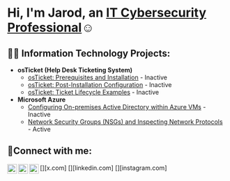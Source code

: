 <h1>Hi, I'm Jarod, an <a href="https://www.linkedin.com/in/jagilmor/">IT Cybersecurity Professional</a>☺</h1>

<h2>👨‍💻 Information Technology Projects:</h2>

- <b>osTicket (Help Desk Ticketing System)</b>
  - [osTicket: Prerequisites and Installation](https://github.com/jagilmorProf/osticket-prereqs) - Inactive
  - [osTicket: Post-Installation Configuration](https://github.com/jagilmorProf/post-install-config) - Inactive
  - [osTicket: Ticket Lifecycle Examples](https://github.com/jagilmorProf/ticket-lifecycle) - Inactive
- <b>Microsoft Azure</b>
  - [Configuring On-premises Active Directory within Azure VMs](https://github.com/jagilmorProf/configure-ad) - Inactive
  - [Network Security Groups (NSGs) and Inspecting Network Protocols](https://github.com/jagilmorProf/azure-network-protocols) - Active

<h2>🤳Connect with me:</h2>

[<img align="left" alt="Josh | Twitter" width="22px" src="https://cdn.jsdelivr.net/npm/simple-icons@v3/icons/twitter.svg" />][x.com]
[<img align="left" alt="Josh | LinkedIn" width="22px" src="https://cdn.jsdelivr.net/npm/simple-icons@v3/icons/linkedin.svg" />][linkedin.com]
[<img align="left" alt="Josh | Instagram" width="22px" src="https://cdn.jsdelivr.net/npm/simple-icons@v3/icons/instagram.svg" />][instagram.com]

[twitter]: https://twitter.com/eromligaj
[instagram]: https://www.instagram.com/jarod.gilmore
[linkedin]: https://www.linkedin.com/in/jagilmor/
<!--
**jagilmorProf/jagilmorProf** is a ✨ _special_ ✨ repository because its `README.md` (this file) appears on your GitHub profile.

Here are some ideas to get you started:

- 🔭 I’m currently working on ...
- 🌱 I’m currently learning ...
- 👯 I’m looking to collaborate on ...
- 🤔 I’m looking for help with ...
- 💬 Ask me about ...
- 📫 How to reach me: ...
- 😄 Pronouns: ...
- ⚡ Fun fact: ...
-->
